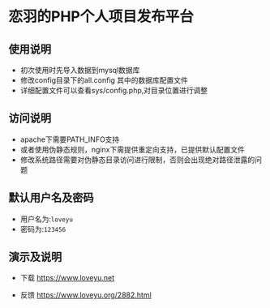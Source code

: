 恋羽的PHP个人项目发布平台
======================================

## 使用说明

* 初次使用时先导入数据到mysql数据库
* 修改config目录下的all.config 其中的数据库配置文件
* 详细配置文件可以查看sys/config.php,对目录位置进行调整

## 访问说明

* apache下需要PATH_INFO支持
* 或者使用伪静态规则，nginx下需提供重定向支持，已提供默认配置文件
* 修改系统路径需要对伪静态目录访问进行限制，否则会出现绝对路径泄露的问题

## 默认用户名及密码

* 用户名为:`loveyu`
* 密码为:`123456`

## 演示及说明

* 下载 https://www.loveyu.net

* 反馈 https://www.loveyu.org/2882.html
